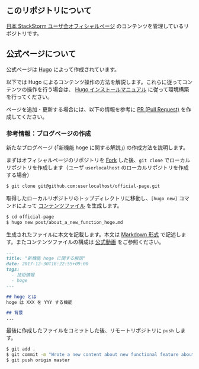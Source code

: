 ## このリポジトリについて

[日本 StackStorm ユーザ会オフィシャルページ](https://stackstorm.jp) のコンテンツを管理しているリポジトリです。

## 公式ページについて

公式ページは [Hugo](https://gohugo.io/) によって作成されています。

以下では Hugo によるコンテンツ操作の方法を解説します。これらに従ってコンテンツの操作を行う場合は、
[Hugo インストールマニュアル](https://gohugo.io/getting-started/installing/) に従って環境構築を行ってください。

ページを追加・更新する場合には、以下の情報を参考に [PR (Pull Request)](https://help.github.com/articles/about-pull-requests/) を作成してください。

### 参考情報：ブログページの作成

新たなブログページ (「新機能 hoge に関する解説」) の作成方法を説明します。

まずはオフィシャルページのリポジトリを [Fork](https://help.github.com/articles/fork-a-repo/) した後、`git clone` でローカルリポジトリを作成します（ユーザ `userlocalhost` のローカルリポジトリを作成する場合）
```Bash
$ git clone git@github.com:userlocalhost/official-page.git
```

取得したローカルリポジトリのトップディレクトリに移動し、`[hugo new]` コマンドによって [コンテンツファイル](https://gohugo.io/content-management/organization/) を生成します。
```Bash
$ cd official-page
$ hugo new post/about_a_new_function_hoge.md
```

生成されたファイルに本文を記載します。本文は [Markdown 形式](https://guides.github.com/features/mastering-markdown/) で記述します。またコンテンツファイルの構成は [公式動画](https://www.youtube.com/watch?time_continue=82&v=0GZxidrlaRM) をご参照ください。
```Markdown
---
title: "新機能 hoge に関する解説"
date: 2017-12-30T18:22:55+09:00
tags:
  - 技術情報
  - hoge
---

## hoge とは
hoge は XXX を YYY する機能

## 背景
...
```

最後に作成したファイルをコミットした後、リモートリポジトリに `push` します。
```Bash
$ git add .
$ git commit -m "Wrote a new content about new functional feature about hoge"
$ git push origin master
```
